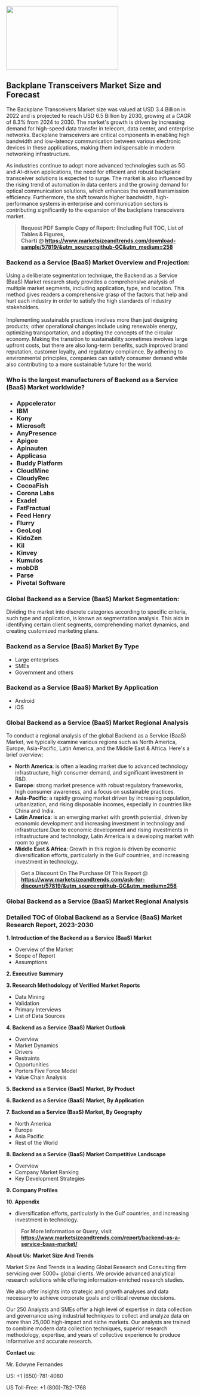 <p><img class="alignnone size-medium wp-image-20088" src="https://ffe5etoiles.com/wp-content/uploads/2024/12/MST1-300x171.png" alt="" width="300" height="171" /></p><h2>Backplane Transceivers Market Size and Forecast</h2><p>The Backplane Transceivers Market size was valued at USD 3.4 Billion in 2022 and is projected to reach USD 6.5 Billion by 2030, growing at a CAGR of 8.3% from 2024 to 2030. The market's growth is driven by increasing demand for high-speed data transfer in telecom, data center, and enterprise networks. Backplane transceivers are critical components in enabling high bandwidth and low-latency communication between various electronic devices in these applications, making them indispensable in modern networking infrastructure.</p><p>As industries continue to adopt more advanced technologies such as 5G and AI-driven applications, the need for efficient and robust backplane transceiver solutions is expected to surge. The market is also influenced by the rising trend of automation in data centers and the growing demand for optical communication solutions, which enhances the overall transmission efficiency. Furthermore, the shift towards higher bandwidth, high-performance systems in enterprise and communication sectors is contributing significantly to the expansion of the backplane transceivers market.</p></p><blockquote id="" class=""><strong>Request PDF Sample Copy of Report: (Including Full TOC, List of Tables &amp; Figures, Chart)&nbsp;@&nbsp;<strong><a href="https://www.marketsizeandtrends.com/download-sample/57819/&utm_source=github-GC&utm_medium=258" target="_blank">https://www.marketsizeandtrends.com/download-sample/57819/&utm_source=github-GC&utm_medium=258</a></strong></strong></blockquote><h3 id="" class="">Backend as a Service (BaaS) Market&nbsp;Overview and Projection:</h3><p id="" class="">Using a deliberate segmentation technique, the Backend as a Service (BaaS) Market research study provides a comprehensive analysis of multiple market segments, including application, type, and location. This method gives readers a comprehensive grasp of the factors that help and hurt each industry in order to satisfy the high standards of industry stakeholders. <br /> <br />Implementing sustainable practices involves more than just designing products; other operational changes include using renewable energy, optimizing transportation, and adopting the concepts of the circular economy. Making the transition to sustainability sometimes involves large upfront costs, but there are also long-term benefits, such improved brand reputation, customer loyalty, and regulatory compliance. By adhering to environmental principles, companies can satisfy consumer demand while also contributing to a more sustainable future for the world.</p><h3 id="" class="">Who is the largest manufacturers of&nbsp;Backend as a Service (BaaS) Market worldwide?</h3><h3 class=""><p><ul><li>Appcelerator </li><li> IBM </li><li> Kony </li><li> Microsoft </li><li> AnyPresence </li><li> Apigee </li><li> Apinauten </li><li> Applicasa </li><li> Buddy Platform </li><li> CloudMine </li><li> CloudyRec </li><li> CocoaFish </li><li> Corona Labs </li><li> Exadel </li><li> FatFractual </li><li> Feed Henry </li><li> Flurry </li><li> GeoLoqi </li><li> KidoZen </li><li> Kii </li><li> Kinvey </li><li> Kumulos </li><li> mobDB </li><li> Parse </li><li> Pivotal Software</li></ul></p></h3><h3 id="" class="">Global&nbsp;Backend as a Service (BaaS) Market Segmentation:</h3><p id="" class="">Dividing the market into discrete categories according to specific criteria, such type and application, is known as segmentation analysis. This aids in identifying certain client segments, comprehending market dynamics, and creating customized marketing plans.</p><h3 id="" class="">Backend as a Service (BaaS) Market&nbsp;By Type</h3><p><p><ul><li>Large enterprises </li><li> SMEs </li><li> Government and others</p></li></ul></p></p><h3 id="" class="">Backend as a Service (BaaS) Market&nbsp;By Application</h3><p class=""><p><ul><li>Android </li><li> iOS</li></ul></p></p><h3 id="" class="">Global Backend as a Service (BaaS) Market Regional Analysis</h3><p id="" class="">To conduct a regional analysis of the global Backend as a Service (BaaS) Market, we typically examine various regions such as North America, Europe, Asia-Pacific, Latin America, and the Middle East &amp; Africa. Here's a brief overview:</p><ul><li><strong>North America</strong>: is often a leading market due to advanced technology infrastructure, high consumer demand, and significant investment in R&amp;D.</li><li><strong>Europe</strong>: strong market presence with robust regulatory frameworks, high consumer awareness, and a focus on sustainable practices.</li><li><strong>Asia-Pacific</strong>: a rapidly growing market driven by increasing population, urbanization, and rising disposable incomes, especially in countries like China and India.</li><li><strong>Latin America</strong>: is an emerging market with growth potential, driven by economic development and increasing investment in technology and infrastructure.Due to economic development and rising investments in infrastructure and technology, Latin America is a developing market with room to grow.</li><li><strong>Middle East &amp; Africa</strong>: Growth in this region is driven by economic diversification efforts, particularly in the Gulf countries, and increasing investment in technology.</li></ul><blockquote id="" class=""><strong>Get a Discount On The Purchase Of This Report @ <strong><a href="https://www.marketsizeandtrends.com/ask-for-discount/57819/&utm_source=github-GC&utm_medium=258" target="_blank">https://www.marketsizeandtrends.com/ask-for-discount/57819/&utm_source=github-GC&utm_medium=258</a></strong></strong></blockquote><h3 id="" class="">Global Backend as a Service (BaaS) Market Regional Analysis</h3><h3 id="" class="">Detailed TOC of Global Backend as a Service (BaaS) Market Research Report, 2023-2030</h3><p id="" class=""><strong>1. Introduction of the Backend as a Service (BaaS) Market</strong></p><ul><li>Overview of the Market</li><li>Scope of Report</li><li>Assumptions</li></ul><p id="" class=""><strong>2. Executive Summary</strong></p><p id="" class=""><strong>3. Research Methodology of Verified Market Reports</strong></p><ul><li>Data Mining</li><li>Validation</li><li>Primary Interviews</li><li>List of Data Sources</li></ul><p id="" class=""><strong>4. Backend as a Service (BaaS) Market Outlook</strong></p><ul><li>Overview</li><li>Market Dynamics</li><li>Drivers</li><li>Restraints</li><li>Opportunities</li><li>Porters Five Force Model</li><li>Value Chain Analysis</li></ul><p id="" class=""><strong>5. Backend as a Service (BaaS) Market, By Product</strong></p><p id="" class=""><strong>6. Backend as a Service (BaaS) Market, By Application</strong></p><p id="" class=""><strong>7. Backend as a Service (BaaS) Market, By Geography</strong></p><ul><li>North America</li><li>Europe</li><li>Asia Pacific</li><li>Rest of the World</li></ul><p id="" class=""><strong>8. Backend as a Service (BaaS) Market Competitive Landscape</strong></p><ul><li>Overview</li><li>Company Market Ranking</li><li>Key Development Strategies</li></ul><p id="" class=""><strong>9. Company Profiles</strong></p><p id="" class=""><strong>10. Appendix</strong></p><ul><li>diversification efforts, particularly in the Gulf countries, and increasing investment in technology.</li></ul><blockquote id="" class=""><strong>For More Information or Query, visit <strong><strong><a href="https://www.marketsizeandtrends.com/report/backend-as-a-service-baas-market/" target="_blank">https://www.marketsizeandtrends.com/report/backend-as-a-service-baas-market/</a></strong></strong></strong></blockquote><p id="" class=""><strong>About Us: Market Size And Trends</strong></p><p id="" class="">Market Size And Trends is a leading Global Research and Consulting firm servicing over 5000+ global clients. We provide advanced analytical research solutions while offering information-enriched research studies.</p><p id="" class="">We also offer insights into strategic and growth analyses and data necessary to achieve corporate goals and critical revenue decisions.</p><p id="" class="">Our 250 Analysts and SMEs offer a high level of expertise in data collection and governance using industrial techniques to collect and analyze data on more than 25,000 high-impact and niche markets. Our analysts are trained to combine modern data collection techniques, superior research methodology, expertise, and years of collective experience to produce informative and accurate research.</p><p id="" class=""><strong>Contact us:</strong></p><p id="" class="">Mr. Edwyne Fernandes</p><p id="" class="">US: +1 (650)-781-4080</p><p id="" class="">US Toll-Free: +1 (800)-782-1768</p>

